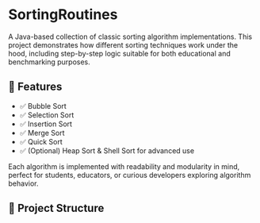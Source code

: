 # SortingRoutines

A Java-based collection of classic sorting algorithm implementations. This project demonstrates how different sorting techniques work under the hood, including step-by-step logic suitable for both educational and benchmarking purposes.

## 🚀 Features

- ✅ Bubble Sort
- ✅ Selection Sort
- ✅ Insertion Sort
- ✅ Merge Sort
- ✅ Quick Sort
- ✅ (Optional) Heap Sort & Shell Sort for advanced use

Each algorithm is implemented with readability and modularity in mind, perfect for students, educators, or curious developers exploring algorithm behavior.

## 📂 Project Structure

